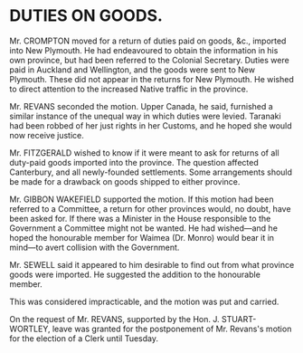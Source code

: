 # DUTIES ON GOODS.

Mr. CROMPTON moved for a return of duties paid on goods, &c., imported into New Plymouth. He had endeavoured to obtain the information in his own province, but had been referred to the Colonial Secretary. Duties were paid in Auckland and Wellington, and the goods were sent to New Plymouth. These did not appear in the returns for New Plymouth. He wished to direct attention to the increased Native traffic in the province.

Mr. REVANS seconded the motion. Upper Canada, he said, furnished a similar instance of the unequal way in which duties were levied. Taranaki had been robbed of her just rights in her Customs, and he hoped she would now receive justice.

Mr. FITZGERALD wished to know if it were meant to ask for returns of all duty-paid goods imported into the province. The question affected Canterbury, and all newly-founded settlements. Some arrangements should be made for a drawback on goods shipped to either province.

Mr. GIBBON WAKEFIELD supported the motion. If this motion had been referred to a Committee, a return for other provinces would, no doubt, have been asked for. If there was a Minister in the House responsible to the Government a Committee might not be wanted. He had wished—and he hoped the honourable member for Waimea (Dr. Monro) would bear it in mind—to avert collision with the Government.

Mr. SEWELL said it appeared to him desirable to find out from what province goods were imported. He suggested the addition to the honourable member.

This was considered impracticable, and the motion was put and carried.

On the request of Mr. REVANS, supported by the Hon. J. STUART-WORTLEY, leave was granted for the postponement of Mr. Revans's motion for the election of a Clerk until Tuesday.
